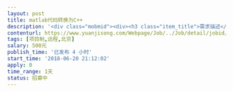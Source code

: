 ```yaml
---                
layout: post       
title: matlab代码转换为C++           
description: '<div class="mobmid"><div><h3 class="item_title">需求描述</h3><p>有matlab代码程序，需要转化或移植为C++语言的程序。<br/>说明如下：<br/>（1）matlab程序由1个M文件构成，里面使用了两个matlab内置函数；<br/>（2）matlab程序功能是对已知数据进行系统传递函数辨识，并比较原始系统输出和辨识系统的输出相应。<br/>要求如下：<br/>（1）转化后为能独立允许的纯C++代码，不需要任何对malab的依赖。<br/>（2）开发者熟悉matlab、C++、系统辨识算法。<br/>参考实例：<br/> tf1 = tfest(mydata_gl1, 2, 1, Options);%%核心函数1<br/> compare(mydata_gl1,tf1,2)  %%核心函数2</p></div><!--info end--></div>'     
contenturl: https://www.yuanjisong.com/Webpage/Job/../Job/detail/jobid/101592      
tags: [项目制,远程,北京]            
salary: 500元          
publish_time: '已发布 4 小时'         
start_time: '2018-06-20 21:12:02'           
apply: 0                   
time_range: 1天              
status: 招募中                  
---                 
```

